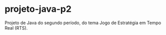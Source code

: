 # projeto-java-p2

Projeto de Java do segundo período, do tema Jogo de Estratégia em Tempo Real (RTS).

